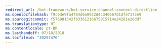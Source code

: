 ```yaml
---
redirect_url: /bot-framework/bot-service-channel-connect-directline
ms.openlocfilehash: f9c6de9fa4764d6a9922d4c340567d1dfe7173e9
ms.sourcegitcommit: f576981342fb3361216675815714e24281e20ddf
ms.translationtype: HT
ms.contentlocale: pt-BR
ms.lasthandoff: 07/18/2018
ms.locfileid: "39297476"
---
```

